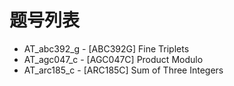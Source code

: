 # 题号列表

- AT_abc392_g - [ABC392G] Fine Triplets
- AT_agc047_c - [AGC047C] Product Modulo
- AT_arc185_c - [ARC185C] Sum of Three Integers

